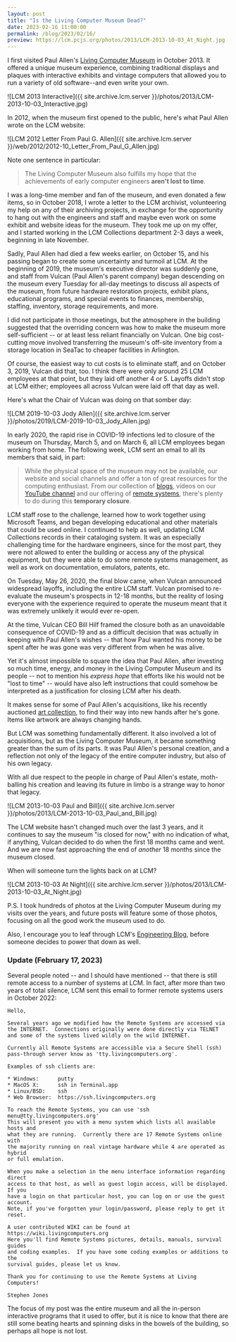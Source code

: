 ```yaml
---
layout: post
title: "Is the Living Computer Museum Dead?"
date: 2023-02-16 11:00:00
permalink: /blog/2023/02/16/
preview: https://lcm.pcjs.org/photos/2013/LCM-2013-10-03_At_Night.jpg
---
```


I first visited Paul Allen's [Living Computer Museum](https://web.archive.org/web/20131002203946/http://www.livingcomputermuseum.com/) in October 2013.  It offered a unique museum experience, combining traditional displays and plaques with interactive exhibits and vintage computers that allowed you to run a variety of old software--and even write your own.

![LCM 2013 Interactive]({{ site.archive.lcm.server }}/photos/2013/LCM-2013-10-03_Interactive.jpg)

In 2012, when the museum first opened to the public, here's what Paul Allen wrote on the LCM website:

![LCM 2012 Letter From Paul G. Allen]({{ site.archive.lcm.server }}/web/2012/2012-10_Letter_From_Paul_G_Allen.jpg)

Note one sentence in particular:

> The Living Computer Museum also fulfills my hope that the achievements of early computer engineers **aren't lost to time**.

I was a long-time member and fan of the museum, and even donated a few items, so in October 2018, I wrote a letter to the LCM archivist, volunteering my help on any of their archiving projects, in exchange for the opportunity to hang out with the engineers and staff and maybe even work on some exhibit and website ideas for the museum.  They took me up on my offer, and I started working in the LCM Collections department 2-3 days a week, beginning in late November.

Sadly, Paul Allen had died a few weeks earlier, on October 15, and his passing began to create some uncertainty and turmoil at LCM.  At the beginning of 2019, the museum's executive director was suddenly gone, and staff from Vulcan (Paul Allen's parent company) began descending on the museum every Tuesday for all-day meetings to discuss all aspects of the museum, from future hardware restoration projects, exhibit plans, educational programs, and special events to finances, membership, staffing, inventory, storage requirements, and more.

I did not participate in those meetings, but the atmosphere in the building suggested that the overriding concern was how to make the museum more self-sufficient -- or at least less reliant financially on Vulcan.  One big cost-cutting move involved transferring the museum's off-site inventory from a storage location in SeaTac to cheaper facilities in Arlington.

Of course, the easiest way to cut costs is to eliminate staff, and on October 3, 2019, Vulcan did that, too.  I think there were only around 25 LCM employees at that point, but they laid off another 4 or 5.  Layoffs didn't stop at LCM either; employees all across Vulcan were laid off that day as well.

Here's what the Chair of Vulcan was doing on that somber day:

![LCM 2019-10-03 Jody Allen]({{ site.archive.lcm.server }}/photos/2019/LCM-2019-10-03_Jody_Allen.jpg)

In early 2020, the rapid rise in COVID-19 infections led to closure of the museum on Thursday, March 5, and on March 6, all LCM employees began working from home.  The following week, LCM sent an email to all its members that said, in part:

> While the physical space of the museum may not be available, our website and social channels and offer a ton of great resources for the computing enthusiast. From our collection of [blogs](https://livingcomputers.org/blog), videos on our [YouTube channel](https://www.youtube.com/channel/UCLSZQH9zJ1vJz2fez7hZqXA) and our offering of [remote systems](https://www.livingcomputers.org/Computer-Collection/Online-Systems.aspx), there's plenty to do during this **temporary closure**.

LCM staff rose to the challenge, learned how to work together using Microsoft Teams, and began developing educational and other materials that could be used online.  I continued to help as well, updating LCM Collections records in their cataloging system.  It was an especially challenging time for the hardware engineers, since for the most part, they were not allowed to enter the building or access any of the physical equipment, but they were able to do some remote systems management, as well as work on documentation, emulators, patents, etc.

On Tuesday, May 26, 2020, the final blow came, when Vulcan announced widespread layoffs, including the entire LCM staff.  Vulcan promised to re-evaluate the museum's prospects in 12-18 months, but the reality of losing everyone with the experience required to operate the museum meant that it was extremely unlikely it would ever re-open.

At the time, Vulcan CEO Bill Hilf framed the closure both as an unavoidable consequence of COVID-19 and as a difficult decision that was actually in keeping with Paul Allen's wishes -- that how Paul wanted his money to be spent after he was gone was very different from when he was alive.

Yet it's almost impossible to square the idea that Paul Allen, after investing so much time, energy, and money in the Living Computer Museum and its people -- not to mention his *express hope* that efforts like his would not be "lost to time" -- would have also left instructions that could somehow be interpreted as a justification for closing LCM after his death.

It makes sense for some of Paul Allen's acquisitions, like his recently auctioned [art collection](https://www.christies.com/en/events/visionary-the-paul-g-allen-collection/overview), to find their way into new hands after he's gone.  Items like artwork are always changing hands.

But LCM was something fundamentally different.  It also involved a lot of acquisitions, but as the Living Computer Museum, it became something greater than the sum of its parts.  It was Paul Allen's personal creation, and a reflection not only of the legacy of the entire computer industry, but also of his own legacy.

With all due respect to the people in charge of Paul Allen's estate, moth-balling his creation and leaving its future in limbo is a strange way to honor that legacy.

![LCM 2013-10-03 Paul and Bill]({{ site.archive.lcm.server }}/photos/2013/LCM-2013-10-03_Paul_and_Bill.jpg)

The LCM website hasn't changed much over the last 3 years, and it continues to say the museum "is closed for now," with no indication of what, if anything, Vulcan decided to do when the first 18 months came and went.  And we are now fast approaching the end of *another* 18 months since the museum closed.

When will someone turn the lights back on at LCM?

![LCM 2013-10-03 At Night]({{ site.archive.lcm.server }}/photos/2013/LCM-2013-10-03_At_Night.jpg)

P.S. I took hundreds of photos at the Living Computer Museum during my visits over the years, and future posts will feature some of those photos, focusing on all the good work the museum used to do.

Also, I encourage you to leaf through LCM's [Engineering Blog](https://engblg.livingcomputers.org/index.php/2017/03/19/hello-world/), before someone decides to power that down as well.

### Update (February 17, 2023)

Several people noted -- and I should have mentioned -- that there is still remote access to a number of systems at LCM.  In fact, after more than two years of total silence, LCM sent this email to former remote systems users in October 2022:

    Hello,

    Several years ago we modified how the Remote Systems are accessed via 
    the INTERNET.  Connections originally were done directly via TELNET
    and some of the systems lived wildly on the wild INTERNET.

    Currently all Remote Systems are accessible via a Secure Shell (ssh)
    pass-through server know as 'tty.livingcomputers.org'. 

    Examples of ssh clients are:

    * Windows:      putty
    * MacOS X:      ssh in Terminal.app
    * Linux/BSD:    ssh 
    * Web Browser:  https://ssh.livingcomputers.org

    To reach the Remote Systems, you can use 'ssh menu@tty.livingcomputers.org'
    This will present you with a menu system which lists all available hosts and
    what they are running.  Currently there are 17 Remote Systems online with 
    the majority running on real vintage hardware while 4 are operated as hybrid 
    or full emulation.

    When you make a selection in the menu interface information regarding direct
    access to that host, as well as guest login access, will be displayed.  If you
    have a login on that particular host, you can log on or use the guest account.
    Note, if you've forgotten your login/password, please reply to get it reset.

    A user contributed WIKI can be found at https://wiki.livingcomputers.org 
    Here you'll find Remote Systems pictures, details, manuals, survival guides
    and coding examples.  If you have some coding examples or additions to the
    survival guides, please let us know.

    Thank you for continuing to use the Remote Systems at Living Computers!

    Stephen Jones

The focus of my post was the entire museum and all the in-person interactive programs that it used to offer, but it is nice to know that there are still some beating hearts and spinning disks in the bowels of the building, so perhaps all hope is not lost.
